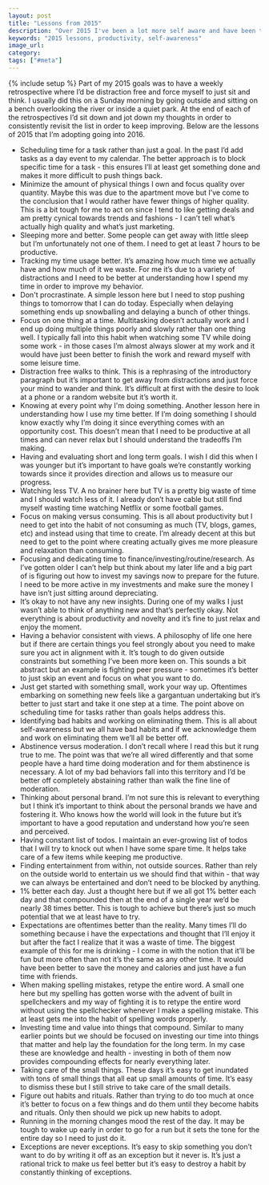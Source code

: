 ```yaml
---
layout: post
title: "Lessons from 2015"
description: "Over 2015 I've been a lot more self aware and have been thinking of life lessons to adopt. This post is a summary of the key lessons I've discovered and adopted."
keywords: "2015 lessons, productivity, self-awareness"
image_url:
category:
tags: ["#meta"]
---
```

{% include setup %}
Part of my 2015 goals was to have a weekly retrospective where I’d be distraction free and force myself to just sit and think. I usually did this on a Sunday morning by going outside and sitting on a bench overlooking the river or inside a quiet park. At the end of each of the retrospectives I’d sit down and jot down my thoughts in order to consistently revisit the list in order to keep improving. Below are the lessons of 2015 that I’m adopting going into 2016.

- Scheduling time for a task rather than just a goal. In the past I’d add tasks as a day event to my calendar. The better approach is to block specific time for a task - this ensures I’ll at least get something done and makes it more difficult to push things back.
- Minimize the amount of physical things I own and focus quality over quantity. Maybe this was due to the apartment move but I’ve come to the conclusion that I would rather have fewer things of higher quality. This is a bit tough for me to act on since I tend to like getting deals and am pretty cynical towards trends and fashions - I can’t tell what’s actually high quality and what’s just marketing.
- Sleeping more and better. Some people can get away with little sleep but I’m unfortunately not one of them. I need to get at least 7 hours to be productive.
- Tracking my time usage better. It’s amazing how much time we actually have and how much of it we waste. For me it’s due to a variety of distractions and I need to be better at understanding how I spend my time in order to improve my behavior.
- Don't procrastinate. A simple lesson here but I need to stop pushing things to tomorrow that I can do today. Especially when delaying something ends up snowballing and delaying a bunch of other things.
- Focus on one thing at a time. Multitasking doesn’t actually work and I end up doing multiple things poorly and slowly rather than one thing well. I typically fall into this habit when watching some TV while doing some work - in those cases I’m almost always slower at my work and it would have just been better to finish the work and reward myself with some leisure time.
- Distraction free walks to think. This is a rephrasing of the introductory paragraph but it’s important to get away from distractions and just force your mind to wander and think. It’s difficult at first with the desire to look at a phone or a random website but it’s worth it.
- Knowing at every point why I'm doing something. Another lesson here in understanding how I use my time better. If I’m doing something I should know exactly why I’m doing it since everything comes with an opportunity cost. This doesn’t mean that I need to be productive at all times and can never relax but I should understand the tradeoffs I’m making.
- Having and evaluating short and long term goals. I wish I did this when I was younger but it’s important to have goals we’re constantly working towards since it provides direction and allows us to measure our progress.
- Watching less TV. A no brainer here but TV is a pretty big waste of time and I should watch less of it. I already don’t have cable but still find myself wasting time watching Netflix or some football games.
- Focus on making versus consuming. This is all about productivity but I need to get into the habit of not consuming as much (TV, blogs, games, etc) and instead using that time to create. I’m already decent at this but need to get to the point where creating actually gives me more pleasure and relaxation than consuming.
- Focusing and dedicating time to finance/investing/routine/research. As I’ve gotten older I can’t help but think about my later life and a big part of is figuring out how to invest my savings now to prepare for the future. I need to be more active in my investments and make sure the money I have isn’t just sitting around depreciating.
- It’s okay to not have any new insights. During one of my walks I just wasn’t able to think of anything new and that’s perfectly okay. Not everything is about productivity and novelty and it’s fine to just relax and enjoy the moment.
- Having a behavior consistent with views. A philosophy of life one here but if there are certain things you feel strongly about you need to make sure you act in alignment with it. It’s tough to do given outside constraints but something I’ve been more keen on. This sounds a bit abstract but an example is fighting peer pressure - sometimes it’s better to just skip an event and focus on what you want to do.
- Just get started with something small, work your way up. Oftentimes embarking on something new feels like a gargantuan undertaking but it’s better to just start and take it one step at a time. The point above on scheduling time for tasks rather than goals helps address this.
- Identifying bad habits and working on eliminating them. This is all about self-awareness but we all have bad habits and if we acknowledge them and work on eliminating them we’ll all be better off.
- Abstinence versus moderation. I don’t recall where I read this but it rung true to me. The point was that we’re all wired differently and that some people have a hard time doing moderation and for them abstinence is necessary. A lot of my bad behaviors fall into this territory and I’d be better off completely abstaining rather than walk the fine line of moderation.
- Thinking about personal brand. I’m not sure this is relevant to everything but I think it’s important to think about the personal brands we have and fostering it. Who knows how the world will look in the future but it’s important to have a good reputation and understand how you’re seen and perceived.
- Having constant list of todos. I maintain an ever-growing list of todos that I will try to knock out when I have some spare time. It helps take care of a few items while keeping me productive.
- Finding entertainment from within, not outside sources. Rather than rely on the outside world to entertain us we should find that within - that way we can always be entertained and don’t need to be blocked by anything.
- 1% better each day. Just a thought here but if we all got 1% better each day and that compounded then at the end of a single year we’d be nearly 38 times better. This is tough to achieve but there’s just so much potential that we at least have to try.
- Expectations are oftentimes better than the reality. Many times I’ll do something because i have the expectations and thought that I’ll enjoy it but after the fact I realize that it was a waste of time. The biggest example of this for me is drinking - I come in with the notion that it’ll be fun but more often than not it’s the same as any other time. It would have been better to save the money and calories and just have a fun time with friends.
- When making spelling mistakes, retype the entire word. A small one here but my spelling has gotten worse with the advent of built in spellcheckers and my way of fighting it is to retype the entire word without using the spellchecker whenever I make a spelling mistake. This at least gets me into the habit of spelling words properly.
- Investing time and value into things that compound. Similar to many earlier points but we should be focused on investing our time into things that matter and help lay the foundation for the long term. In my case these are knowledge and health - investing in both of them now provides compounding effects for nearly everything later.
- Taking care of the small things. These days it’s easy to get inundated with tons of small things that all eat up small amounts of time. It’s easy to dismiss these but I still strive to take care of the small details.
- Figure out habits and rituals. Rather than trying to do too much at once it’s better to focus on a few things and do them until they become habits and rituals. Only then should we pick up new habits to adopt.
- Running in the morning changes mood the rest of the day. It may be tough to wake up early in order to go for a run but it sets the tone for the entire day so I need to just do it.
- Exceptions are never exceptions. It’s easy to skip something you don’t want to do by writing it off as an exception but it never is. It’s just a rational trick to make us feel better but it’s easy to destroy a habit by constantly thinking of exceptions.
